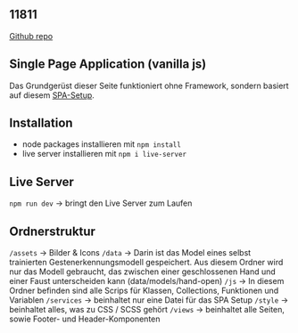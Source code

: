 ## 11811
[Github repo](https://github.com/alicemlo/11811)

## Single Page Application (vanilla js)
Das Grundgerüst dieser Seite funktioniert ohne Framework, sondern basiert auf diesem [SPA-Setup](https://github.com/managervcf/vanilla-js-single-page-app).

## Installation
- node packages installieren mit `npm install`
- live server installieren mit `npm i live-server`

## Live Server
`npm run dev` -> bringt den Live Server zum Laufen

## Ordnerstruktur
`/assets` -> Bilder & Icons
`/data` -> Darin ist das Model eines selbst trainierten Gestenerkennungsmodell gespeichert. Aus diesem Ordner wird nur das Modell gebraucht, 
das zwischen einer geschlossenen Hand und einer Faust unterscheiden kann (data/models/hand-open)
`/js` -> In diesem Ordner befinden sind alle Scrips für Klassen, Collections, Funktionen und Variablen
`/services` -> beinhaltet nur eine Datei für das SPA Setup
`/style` -> beinhaltet alles, was zu CSS / SCSS gehört
`/views` -> beinhaltet alle Seiten, sowie Footer- und Header-Komponenten
